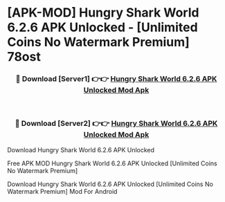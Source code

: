 # [APK-MOD] Hungry Shark World 6.2.6 APK Unlocked - [Unlimited Coins No Watermark Premium] 78ost



<div align="center">
<h3>🔴 Download [Server1] 👉👉 <a href="https://momento.my/?title=Hungry_Shark_World_6.2.6_APK_Unlocked">Hungry Shark World 6.2.6 APK Unlocked Mod Apk</a></h3><br>

<h3>🔴 Download [Server2] 👉👉 <a href="https://momento.my/?title=Hungry_Shark_World_6.2.6_APK_Unlocked">Hungry Shark World 6.2.6 APK Unlocked Mod Apk</a></h3>
</div>



Download Hungry Shark World 6.2.6 APK Unlocked 

Free APK MOD Hungry Shark World 6.2.6 APK Unlocked [Unlimited Coins No Watermark Premium]

Download Hungry Shark World 6.2.6 APK Unlocked [Unlimited Coins No Watermark Premium] Mod For Android
